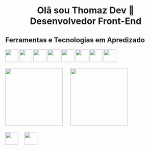 <h1 align="center">Olâ sou Thomaz Dev 👋 Desenvolvedor Front-End</h1>

<div>
<h2>Ferramentas e Tecnologias em Apredizado</h2>

<div>
<img src="https://cdn.jsdelivr.net/gh/devicons/devicon/icons/html5/html5-original.svg" width="40" height="40"/>
<img src="https://cdn.jsdelivr.net/gh/devicons/devicon/icons/css3/css3-original.svg" width="40" height="40"/>
<img src="https://cdn.jsdelivr.net/gh/devicons/devicon/icons/javascript/javascript-original.svg" width="40" height="40" />
<img src="https://cdn.jsdelivr.net/gh/devicons/devicon/icons/jquery/jquery-original-wordmark.svg" width="40" height="40" />
<img src="https://cdn.jsdelivr.net/gh/devicons/devicon/icons/php/php-original.svg" width="40" height="40" />
<img src="https://cdn.jsdelivr.net/gh/devicons/devicon/icons/mysql/mysql-original-wordmark.svg" width="40" height="40"/>
<img src="https://cdn.jsdelivr.net/gh/devicons/devicon/icons/git/git-original.svg" width="40" height="40"/>
<img src="https://cdn.jsdelivr.net/gh/devicons/devicon/icons/linux/linux-original.svg" width="40" height="40"/>  
</div>
<br>
<img height="180em" src="https://github-readme-stats.vercel.app/api?username=thomazdev2020&amp;show_icons=true&amp;theme=tokyonight"/>
&nbsp;&nbsp;&nbsp;&nbsp;
<img height="180em" src="https://github-readme-stats-eight-theta.vercel.app/api/top-langs/?username=thomazdev2020&amp;layout=compact&amp;langs_count=8&amp;theme=tokyonight&amp;include_all_commits=true&amp;count_private=true"/>
<br>
 <br>
<div>
<a href="https://www.instagram.com/thomazdev/"><img src="https://cdn.cdnlogo.com/logos/i/4/instagram.svg" width="40" height="40"></a>&nbsp;&nbsp;&nbsp;&nbsp;
<a href="https://www.youtube.com/channel/UC4GiydD2u-K5r8k0A7cB7LA"><img src="https://cdn.cdnlogo.com/logos/y/57/youtube-icon.svg" width="40" height="40"></a>

</div>
